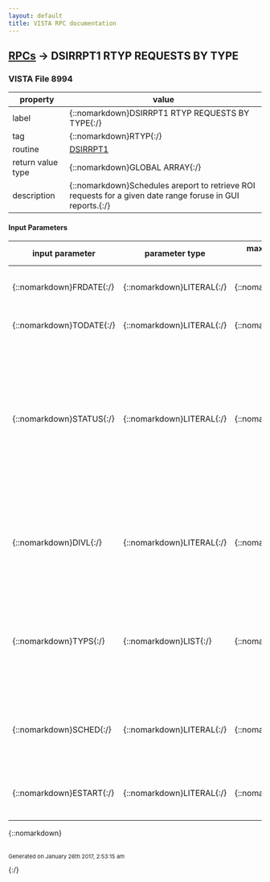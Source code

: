 ```yaml
---
layout: default
title: VISTA RPC documentation
---
```




## [RPCs](TableOfContent.md) &#8594; DSIRRPT1 RTYP REQUESTS BY TYPE 



### VISTA File 8994 


 property | value 
--- | --- 
 label | {::nomarkdown}DSIRRPT1 RTYP REQUESTS BY TYPE{:/}
 tag | {::nomarkdown}RTYP{:/}
 routine | [DSIRRPT1](http://code.osehra.org/dox/Routine_DSIRRPT1_source.html)
 return value type | {::nomarkdown}GLOBAL ARRAY{:/}
 description | {::nomarkdown}Schedules areport to retrieve ROI requests for a given date range foruse in GUI reports.{:/}

#### Input Parameters

| input parameter | parameter type | maximum data length | required | description | 
| --- | --- | --- | --- | --- | 
| {::nomarkdown}FRDATE{:/} | {::nomarkdown}LITERAL{:/} | {::nomarkdown}7{:/} | {::nomarkdown}true{:/} | {::nomarkdown}Date to begin pulling data in FileMan format with no time.{:/} | 
| {::nomarkdown}TODATE{:/} | {::nomarkdown}LITERAL{:/} | {::nomarkdown}7{:/} | {::nomarkdown}true{:/} | {::nomarkdown}FileMan date to end retrieval process.{:/} | 
| {::nomarkdown}STATUS{:/} | {::nomarkdown}LITERAL{:/} | {::nomarkdown}7{:/} | {::nomarkdown}true{:/} | {::nomarkdown}\A\  : Get only the appealed requests  (-RV,-PR)\O\  : Get only the open\C\  : \          \ closed  (-D,-G,-P)\P\  : \          \ pending\N\  : \          \other nondisclosured (-NR,-RF,-ND,-NV,-RC)\E\  : \          \ entered in error\X\  : \          \ cancelled\ALL\: Gets all statuses This parameter may be any combination of the codes delimited by the '^'or the word 'ALL'.{:/} | 
| {::nomarkdown}DIVL{:/} | {::nomarkdown}LITERAL{:/} | {::nomarkdown}99{:/} | {::nomarkdown}true{:/} | {::nomarkdown}This parameter is used by the routine if the person requesting thisreport holds the DSIR MDIV key.  It is a list of internal InstitutionFile entry numbers (File 4), delimited by '^'.{:/} | 
| {::nomarkdown}TYPS{:/} | {::nomarkdown}LIST{:/} | {::nomarkdown}99{:/} | {::nomarkdown}true{:/} | {::nomarkdown}This is an array of internal numbers to file 19620.61 DSIR TYPE OFREQUEST.  It is used for reporting criteria if no types are specifiedthen all types will be included in the report.{:/} | 
| {::nomarkdown}SCHED{:/} | {::nomarkdown}LITERAL{:/} | {::nomarkdown}1{:/} | {::nomarkdown}true{:/} | {::nomarkdown}Boolean flag that determines whether a report is scheduled or runimmedieately. 0 - Immediate  1 - Schedule.{:/} | 
| {::nomarkdown}ESTART{:/} | {::nomarkdown}LITERAL{:/} | {::nomarkdown}14{:/} | {::nomarkdown}true{:/} | {::nomarkdown}Earliest time to start the scheduled task.  Mmust be inFileMan date/timeformat.{:/} | 

{::nomarkdown} <br/><br/><p style="font-size: 11px">Generated on January 26th 2017, 2:53:15 am</p>{:/}